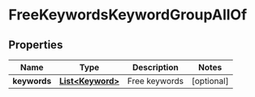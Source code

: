 

# FreeKeywordsKeywordGroupAllOf

## Properties

Name | Type | Description | Notes
------------ | ------------- | ------------- | -------------
**keywords** | [**List&lt;Keyword&gt;**](Keyword.md) | Free keywords |  [optional]



